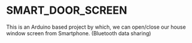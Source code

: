 # SMART_DOOR_SCREEN
This is an Arduino based project by which, we can open/close our house window screen from Smartphone. (Bluetooth data sharing)
